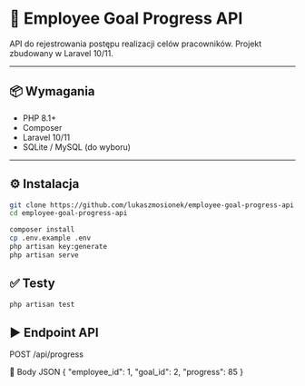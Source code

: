 # 🎯 Employee Goal Progress API

API do rejestrowania postępu realizacji celów pracowników. Projekt zbudowany w Laravel 10/11.

---

## 📦 Wymagania

- PHP 8.1+
- Composer
- Laravel 10/11
- SQLite / MySQL (do wyboru)

---

## ⚙️ Instalacja

```bash
git clone https://github.com/lukaszmosionek/employee-goal-progress-api.git
cd employee-goal-progress-api

composer install
cp .env.example .env
php artisan key:generate
php artisan serve
```

## ✅ Testy
```bash
php artisan test
```

## ▶️ Endpoint API

POST /api/progress

🔸 Body JSON
{
  "employee_id": 1,
  "goal_id": 2,
  "progress": 85
}

